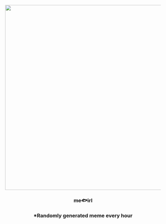 <p align="center">
        <img src="https://i.redd.it/x9iu88enxgl91.jpg" width="600" height="600">
        </p>
        <h3 align="center">me🐟irl</h3>
        <h3 align="center">*Randomly generated meme every hour</h3>
    